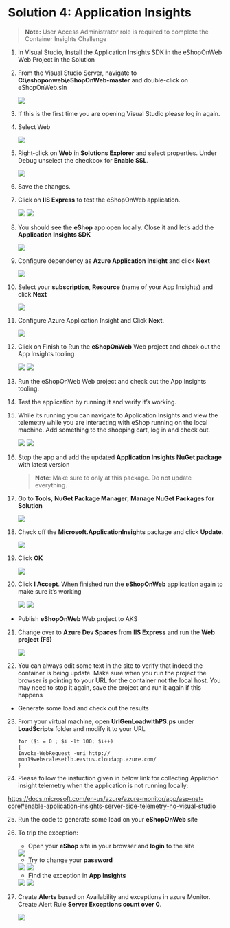 # Solution 4: Application Insights 

   > **Note:** User Access Administrator role is required to complete the Container Insights Challenge

1. In Visual Studio, Install the Application Insights SDK in the eShopOnWeb Web Project in the Solution

2. From the Visual Studio Server, navigate to **C:\eshoponweb\eShopOnWeb-master** and double-click on eShopOnWeb.sln

    <img src="images/vs.jpg"/>

3. If this is the first time you are opening Visual Studio please log in again.

4. Select Web

    <img src="images/web1.jpg"/>

5. Right-click on **Web** in **Solutions Explorer** and select properties. Under Debug unselect the checkbox for **Enable SSL**.

    <img src="images/21.jpg"/>

6. Save the changes.

7. Click on **IIS Express** to test the eShopOnWeb application.

    <img src="images/vs21.jpg"/>
    <img src="images/vs4.jpg"/>

8. You should see the **eShop** app open locally. Close it and let’s add the **Application Insights SDK**

    <img src="images/telemetry.jpg"/>

9. Configure dependency as **Azure Application Insight** and click **Next**

    <img src="images/vs61.jpg"/>

10. Select your **subscription**, **Resource** (name of your App Insights) and click **Next**

    <img src="images/vs71.jpg"/>

11. Configure Azure Application Insight and Click **Next**.

    <img src="images/vs81.jpg"/>

12. Click on Finish to Run the **eShopOnWeb** Web project and check out the App Insights tooling

    <img src="images/91.jpg"/>

    <img src="images/101.jpg"/>

13. Run the eShopOnWeb Web project and check out the App Insights tooling.

14. Test the application by running it and verify it’s working.

15. While its running you can navigate to Application Insights and view the telemetry while you are interacting with eShop running on the local machine. Add something to the shopping cart, log in and check out.

    <img src="images/telemetry1.jpg"/>
    <img src="images/telemetry2.jpg"/>

16. Stop the app and add the updated **Application Insights NuGet package** with latest version

    > **Note**: Make sure to only at this package. Do not update everything.

17. Go to **Tools**, **NuGet Package Manager**, **Manage NuGet Packages for Solution**

    <img src="images/telemetry3.jpg"/>

18. Check off the **Microsoft.ApplicationInsights** package and click **Update**.

    <img src="images/telemetry4.jpg"/>

19. Click **OK**

    <img src="images/telemetry5.jpg"/>

20. Click **I Accept**. When finished run the **eShopOnWeb** application again to make sure it’s working

    <img src="images/telemetry6.jpg"/>
    <img src="images/telemetry7.jpg"/>

   * Publish **eShopOnWeb** Web project to AKS

21. Change over to **Azure Dev Spaces** from **IIS Express** and run the **Web project (F5)**

    <img src="images/challenge3-step-7.jpg"/>

22. You can always edit some text in the site to verify that indeed the container is being update. Make sure when you run the project the browser is pointing to your URL for the container not the local host. You may need to stop it again, save the project and run it again if this happens

   * Generate some load and check out the results

23. From your virtual machine, open **UrlGenLoadwithPS.ps** under **LoadScripts** folder and modify it to your URL

    ```
    for ($i = 0 ; $i -lt 100; $i++)
    {
    Invoke-WebRequest -uri http:// mon19webscalesetlb.eastus.cloudapp.azure.com/
    }
    ```
24. Please follow the instuction given in below link for collecting Appliction insight telemetry when the application is not running locally:

https://docs.microsoft.com/en-us/azure/azure-monitor/app/asp-net-core#enable-application-insights-server-side-telemetry-no-visual-studio

25. Run the code to generate some load on your **eShopOnWeb** site

26. To trip the exception:

    * Open your **eShop** site in your browser and **login** to the site

    <img src="images/vs17.jpg"/>

    * Try to change your **password**

    <img src="images/telemetry9.jpg"/>

    <img src="images/vs19.jpg"/>

    * Find the exception in **App Insights**

    <img src="images/vs201.jpg"/>

    <img src="images/vs202.jpg"/>

27. Create **Alerts** based on Availability and exceptions in azure Monitor. Create Alert Rule **Server Exceptions count over 0**.

    <img src="images/vs22.jpg"/>
